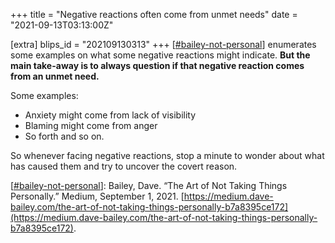 +++
title = "Negative reactions often come from unmet needs"
date = "2021-09-13T03:13:00Z"

[extra]
blips_id = "202109130313"
+++
[[#bailey-not-personal](/blips/tags/bailey-not-personal)] enumerates some examples on what some negative reactions might indicate. **But the main take-away is to always question if that negative reaction comes from an unmet need.**

Some examples:
- Anxiety might come from lack of visibility
- Blaming might come from anger
- So forth and so on.

So whenever facing negative reactions, stop a minute to wonder about what has caused them and try to uncover the covert reason.

[[#bailey-not-personal](/blips/tags/bailey-not-personal)]: Bailey, Dave. “The Art of Not Taking Things Personally.” Medium, September 1, 2021. [https://medium.dave-bailey.com/the-art-of-not-taking-things-personally-b7a8395ce172](https://medium.dave-bailey.com/the-art-of-not-taking-things-personally-b7a8395ce172).
